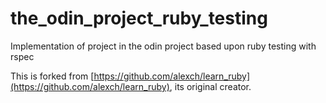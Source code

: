# the_odin_project_ruby_testing
Implementation of project in the odin project based upon ruby testing with rspec

This is forked from [https://github.com/alexch/learn_ruby](https://github.com/alexch/learn_ruby), its original creator.
